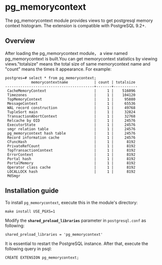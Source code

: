 # pg_memorycontext

The pg_memorycontext module provides views to get postgresql memory context histogram.
The extension is compatible with PostgreSQL 9.2+.
## Overview
After loading the pg_memorycontext module， a view named pg_memorycontext is built.You can get memorycontext statistics by viewing views."totalsize" means the total size of same memorycontext name and "count" means the times it appearance.
For example:
```plpgsql
postgres=# select * from pg_memorycontext;
            memorycontextname            | count | totalsize 
-----------------------------------------+-------+-----------
 CacheMemoryContext                      |     1 |    516096
 Timezones                               |     1 |    104120
 TopMemoryContext                        |     1 |     95880
 MessageContext                          |     1 |     65536
 WAL record construction                 |     1 |     49768
 TupleSort main                          |     1 |     32824
 TransactionAbortContext                 |     1 |     32768
 Relcache by OID                         |     1 |     24576
 ExecutorState                           |     1 |     24576
 smgr relation table                     |     1 |     24576
 pg_memorycontext hash table             |     1 |     24576
 Record information cache                |     1 |     24576
 CFuncHash                               |     1 |      8192
 PrivateRefCount                         |     1 |      8192
 TopTransactionContext                   |     1 |      8192
 ErrorContext                            |     1 |      8192
 Portal hash                             |     1 |      8192
 PortalMemory                            |     1 |      8192
 Operator class cache                    |     1 |      8192
 LOCALLOCK hash                          |     1 |      8192
 MdSmgr
```
## Installation guide

To install `pg_memorycontext`, execute this in the module's directory:
```shell
make install USE_PGXS=1
```
Modify the **`shared_preload_libraries`** parameter in `postgresql.conf` as following:
```
shared_preload_libraries = 'pg_memorycontext'
```
It is essential to restart the PostgreSQL instance. After that, execute the following query in psql:
```plpgsql
CREATE EXTENSION pg_memorycontext;
```
